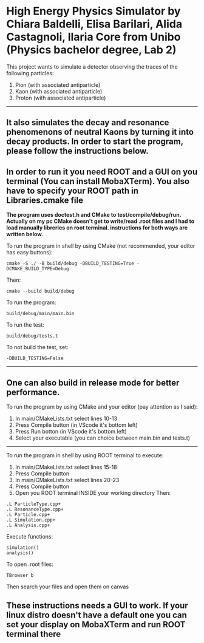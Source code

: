 # High Energy Physics Simulator by Chiara Baldelli, Elisa Barilari, Alida Castagnoli, Ilaria Core from Unibo (Physics bachelor degree, Lab 2)

This project wants to simulate a detector observing the traces of the following particles:

1. Pion (with associated antiparticle)
2. Kaon (with associated antiparticle)
3. Proton (with associated antiparticle)
---
It also simulates the decay and resonance phenomenons of neutral Kaons by turning it into decay products. In order to start the program, please follow the instructions below.
----
In order to run it you need ROOT and a GUI on you terminal (You can install MobaXTerm). You also have to specify your ROOT path in Libraries.cmake file
----
**The program uses doctest.h and CMake to test/compile/debug/run. Actually on my pc CMake doesn't get to write/read .root files and I had to load manually libreries on root terminal. instructions for both ways are written below.**

To run the program in shell by using CMake (not recommended, your editor has easy buttons):

```
cmake -S ./ -B build/debug -DBUILD_TESTING=True -DCMAKE_BUILD_TYPE=Debug
```

Then:

```
cmake --build build/debug
```

To run the program:

```
build/debug/main/main.bin
```

To run the test:

```
build/debug/tests.t
```

To not build the test, set:

```
-DBUILD_TESTING=False
```
----
One can also build in release mode for better performance.
----
To run the program by using CMake and your editor (pay attention as I said):

1. In main/CMakeLists.txt select lines 10-13 
2. Press Compile button (in VScode it's bottom left)
3. Press Run botton (in VScode it's bottom left)
4. Select your executable (you can choice between main.bin and tests.t)
----
To run the program in shell by using ROOT terminal to execute:

1. In main/CMakeLists.txt select lines 15-18
2. Press Compile button
3. In main/CMakeLists.txt select lines 20-23
4. Press Compile button
5. Open you ROOT terminal INSIDE your working directory 
Then:

```
.L ParticleType.cpp+
.L ResonanceType.cpp+
.L Particle.cpp+
.L Simulation.cpp+
.L Analysis.cpp+
```

Execute functions:

```
simulation()
analysis()
```

To open .root files:

```
TBrowser b
```

Then search your files and open them on canvas

**These instructions needs a GUI to work. If your linux distro doesn't have a default one you can set your display on MobaXTerm and run ROOT terminal there**
----